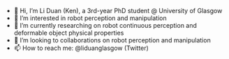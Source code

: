 - 👋 Hi, I’m Li Duan (Ken), a 3rd-year PhD student @ University of Glasgow
- 👀 I’m interested in robot perception and manipulation
- 🌱 I’m currently researching on robot continuous perception and deformable object physical properties
- 💞️ I’m looking to collaborations on robot perception and manipulation
- 📫 How to reach me: @liduanglasgow (Twitter)

<!---
LiDuanAtGlasgow/LiDuanAtGlasgow is a ✨ special ✨ repository because its `README.md` (this file) appears on your GitHub profile.
You can click the Preview link to take a look at your changes.
--->
